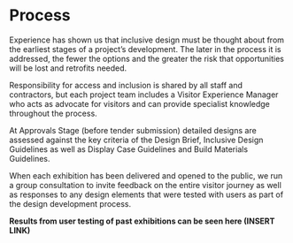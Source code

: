# Process

Experience has shown us that inclusive design must be thought about from the earliest stages of a project’s development. The later in the process it is addressed, the fewer the options and the greater the risk that opportunities will be lost and retrofits needed.

Responsibility for access and inclusion is shared by all staff and contractors, but each project team includes a Visitor Experience Manager who acts as advocate for visitors and can provide specialist knowledge throughout the process.

At Approvals Stage \(before tender submission\) detailed designs are assessed against the key criteria of the Design Brief, Inclusive Design Guidelines as well as Display Case Guidelines and Build Materials Guidelines.

When each exhibition has been delivered and opened to the public, we run a group consultation to invite feedback on the entire visitor journey as well as responses to any design elements that were tested with users as part of the design development process.

**Results from user testing of past exhibitions can be seen here \(INSERT LINK\)** 

